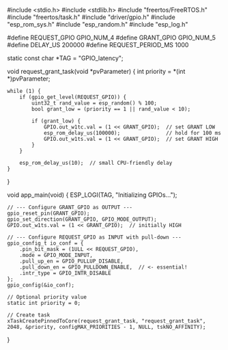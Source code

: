 #include <stdio.h>
#include <stdlib.h>
#include "freertos/FreeRTOS.h"
#include "freertos/task.h"
#include "driver/gpio.h"
#include "esp_rom_sys.h"
#include "esp_random.h"
#include "esp_log.h"

#define REQUEST_GPIO   GPIO_NUM_4
#define GRANT_GPIO     GPIO_NUM_5
#define DELAY_US       200000
#define REQUEST_PERIOD_MS 1000

static const char *TAG = "GPIO_latency";

void request_grant_task(void *pvParameter) {
    int priority = *(int *)pvParameter;

    while (1) {
        if (gpio_get_level(REQUEST_GPIO)) {
            uint32_t rand_value = esp_random() % 100;
            bool grant_low = (priority == 1 || rand_value < 10);

            if (grant_low) {
                GPIO.out_w1tc.val = (1 << GRANT_GPIO);  // set GRANT LOW
                esp_rom_delay_us(100000);               // hold for 100 ms
                GPIO.out_w1ts.val = (1 << GRANT_GPIO);  // set GRANT HIGH
            }
        }

        esp_rom_delay_us(10);  // small CPU-friendly delay
    }
}

void app_main(void) {
    ESP_LOGI(TAG, "Initializing GPIOs...");

    // --- Configure GRANT_GPIO as OUTPUT ---
    gpio_reset_pin(GRANT_GPIO);
    gpio_set_direction(GRANT_GPIO, GPIO_MODE_OUTPUT);
    GPIO.out_w1ts.val = (1 << GRANT_GPIO);  // initially HIGH

    // --- Configure REQUEST_GPIO as INPUT with pull-down ---
    gpio_config_t io_conf = {
        .pin_bit_mask = (1ULL << REQUEST_GPIO),
        .mode = GPIO_MODE_INPUT,
        .pull_up_en = GPIO_PULLUP_DISABLE,
        .pull_down_en = GPIO_PULLDOWN_ENABLE,  // <- essential!
        .intr_type = GPIO_INTR_DISABLE
    };
    gpio_config(&io_conf);

    // Optional priority value
    static int priority = 0;

    // Create task
    xTaskCreatePinnedToCore(request_grant_task, "request_grant_task", 2048, &priority, configMAX_PRIORITIES - 1, NULL, tskNO_AFFINITY);
}
